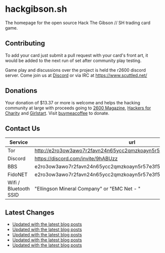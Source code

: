# hackgibson.sh
The homepage for the open source Hack The Gibson // SH trading card game.


## Contributing

To add your card just submit a pull request with your card's front art, it would be added to the next run of set after community play testing.

Game play and discussions over the project is held the r2600 discord server. Come join us at [Discord](https://discord.com/invite/9hABUzz) or via IRC at https://www.scuttled.net/


## Donations

Your donation of $13.37 or more is welcome and helps the hacking community at large with proceeds going to [2600 Magazine](https://2600.com/), [Hackers for Charity](https://hackersforcharity.org) and [Girlstart](https://girlstart.org).  Visit [buymeacoffee](https://www.buymeacoffee.com/hackgibson.sh) to donate.


## Contact Us

Service | url
-|-
Tor | http://e2ro3ow3awo7r2favn24n65ycc2qmzkoayn5r57e3f56nvjwdcgg32ad.onion
Discord | https://discord.com/invite/9hABUzz
BBS | e2ro3ow3awo7r2favn24n65ycc2qmzkoayn5r57e3f56nvjwdcgg32ad.onion:23
FidoNET | e2ro3ow3awo7r2favn24n65ycc2qmzkoayn5r57e3f56nvjwdcgg32ad.onion:24554
Wifi / Bluetooth SSID | "Ellingson Mineral Company" or "EMC Net - <fidonet address>"

## Latest Changes
<!-- BLOG-POST-LIST:START -->
- [Updated with the latest blog posts](https://github.com/DFW2600/hackgibson.sh/commit/76c42d08c1e872f82584cf7da73e53f0e2c6770e)
- [Updated with the latest blog posts](https://github.com/DFW2600/hackgibson.sh/commit/a96521742090388b3c3573607a916aed7dcfdee6)
- [Updated with the latest blog posts](https://github.com/DFW2600/hackgibson.sh/commit/a3b82b2e20765fc902fc7d93d26f9362df830726)
- [Updated with the latest blog posts](https://github.com/DFW2600/hackgibson.sh/commit/1b27b798353833871158e0743bccafc5f9f63ee1)
- [Updated with the latest blog posts](https://github.com/DFW2600/hackgibson.sh/commit/b7d85f16ec7afad7140c33362031e717a8f8b4df)
<!-- BLOG-POST-LIST:END -->
